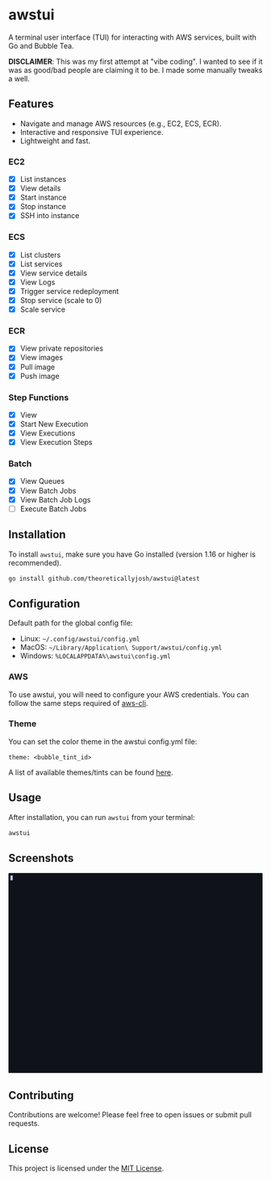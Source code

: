 # awstui

A terminal user interface (TUI) for interacting with AWS services, built with Go and Bubble Tea.

**DISCLAIMER**: This was my first attempt at "vibe coding". I wanted to see if it was as good/bad people are claiming it to be. I made some manually tweaks a well.

## Features

- Navigate and manage AWS resources (e.g., EC2, ECS, ECR).
- Interactive and responsive TUI experience.
- Lightweight and fast.

### EC2

- [x] List instances
- [x] View details
- [x] Start instance
- [x] Stop instance
- [x] SSH into instance

### ECS

- [x] List clusters
- [x] List services
- [x] View service details
- [x] View Logs
- [x] Trigger service redeployment
- [x] Stop service (scale to 0)
- [x] Scale service

### ECR

- [x] View private repositories
- [x] View images
- [x] Pull image
- [x] Push image

### Step Functions

- [x] View
- [x] Start New Execution
- [x] View Executions
- [x] View Execution Steps

### Batch

- [x] View Queues
- [x] View Batch Jobs
- [x] View Batch Job Logs
- [ ] Execute Batch Jobs

## Installation

To install `awstui`, make sure you have Go installed (version 1.16 or higher is recommended).

```bash
go install github.com/theoreticallyjosh/awstui@latest
```

## Configuration

Default path for the global config file:

- Linux: `~/.config/awstui/config.yml`
- MacOS: `~/Library/Application\ Support/awstui/config.yml`
- Windows: `%LOCALAPPDATA%\awstui\config.yml`

### AWS

To use awstui, you will need to configure your AWS credentials. You can follow the same steps required of [aws-cli](https://github.com/aws/aws-cli#configuration).

### Theme

You can set the color theme in the awstui config.yml file:

```
theme: <bubble_tint_id>

```

A list of available themes/tints can be found [here](https://github.com/lrstanley/bubbletint/blob/master/DEFAULT_TINTS.md).

## Usage

After installation, you can run `awstui` from your terminal:

```bash
awstui
```

## Screenshots

![Demo](demo.gif "Demo")

## Contributing

Contributions are welcome! Please feel free to open issues or submit pull requests.

## License

This project is licensed under the [MIT License](LICENSE).
